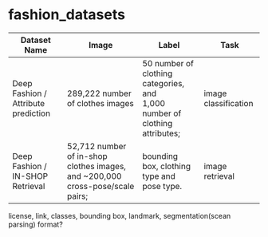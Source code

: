 # fashion_datasets
| Dataset Name | Image | Label | Task |
| ------------- | ------------- | ------------- | ------------- |
| Deep Fashion / Attribute prediction  | 289,222 number of clothes images  | 50 number of clothing categories, and <br/> 1,000 number of clothing attributes;  | image classification |
| Deep Fashion / IN-SHOP Retrieval  | 52,712 number of in-shop clothes images, and ~200,000 cross-pose/scale pairs;  |bounding box, clothing type and pose type. | image retrieval |

license, link, classes, bounding box, landmark, segmentation(scean parsing) format?
